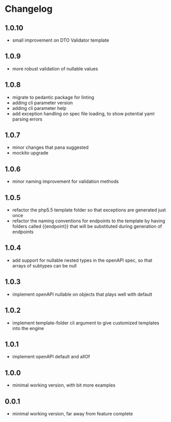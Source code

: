 # Changelog

## 1.0.10

- small improvement on DTO Validator template

## 1.0.9

- more robust validation of nullable values 

## 1.0.8

- migrate to pedantic package for linting
- adding cli parameter version
- adding cli parameter help
- add exception handling on spec file loading, to show potential yaml parsing errors

## 1.0.7

- minor changes that pana suggested
- mockito upgrade

## 1.0.6

- minor naming improvement for validation methods

## 1.0.5

- refactor the php5.5 template folder so that exceptions are generated just once
- refactor the naming conventions for endpoints to the template by having folders called {{endpoint}} that will be substituted during generation of endpoints

## 1.0.4

- add support for nullable nested types in the openAPI spec, so that arrays of subtypes can be null

## 1.0.3

- implement openAPI nullable on objects that plays well with default

## 1.0.2

- implement template-folder cli argument to give customized templates into the engine

## 1.0.1

- implement openAPI default and allOf

## 1.0.0

- minimal working version, with bit more examples

## 0.0.1

- minimal working version, far away from feature complete
